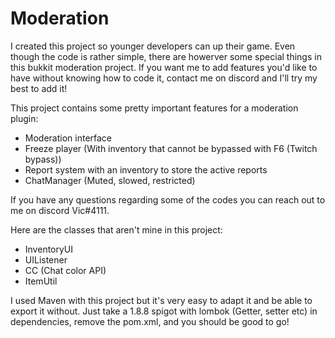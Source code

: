 # Moderation
I created this project so younger developers can up their game. Even though the code is rather simple, there are howerver some special things in this bukkit moderation project. 
If you want me to add features you'd like to have without knowing how to code it, contact me on discord and I'll try my best to add it!

This project contains some pretty important features for a moderation plugin:
 - Moderation interface
 - Freeze player (With inventory that cannot be bypassed with F6 (Twitch bypass))
 - Report system with an inventory to store the active reports
 - ChatManager (Muted, slowed, restricted)
 

If you have any questions regarding some of the codes you can reach out to me on discord Vic#4111.

Here are the classes that aren't mine in this project:
 - InventoryUI
 - UIListener
 - CC (Chat color API)
 - ItemUtil
 
 I used Maven with this project but it's very easy to adapt it and be able to export it without. Just take a 1.8.8 spigot with lombok (Getter, setter etc) in dependencies, remove the pom.xml, and you should be good to go!
